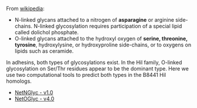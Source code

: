 From [wikipedia](https://en.wikipedia.org/wiki/Glycosylation):

- N-linked glycans attached to a nitrogen of **asparagine** or arginine side-chains. N-linked glycosylation requires participation of a special lipid called dolichol phosphate.
- O-linked glycans attached to the hydroxyl oxygen of **serine, threonine, tyrosine**, hydroxylysine, or hydroxyproline side-chains, or to oxygens on lipids such as ceramide.

In adhesins, both types of glycosylations exist. In the Hil family, O-linked glycosylation on Ser/Thr residues appear to be the dominant type. Here we use two computational tools to predict both types in the B8441 Hil homologs.

- [NetNGlyc - v1.0](https://services.healthtech.dtu.dk/service.php?NetNGlyc-1.0)
- [NetOGlyc - v4.0](https://services.healthtech.dtu.dk/service.php?NetOGlyc-4.0)
